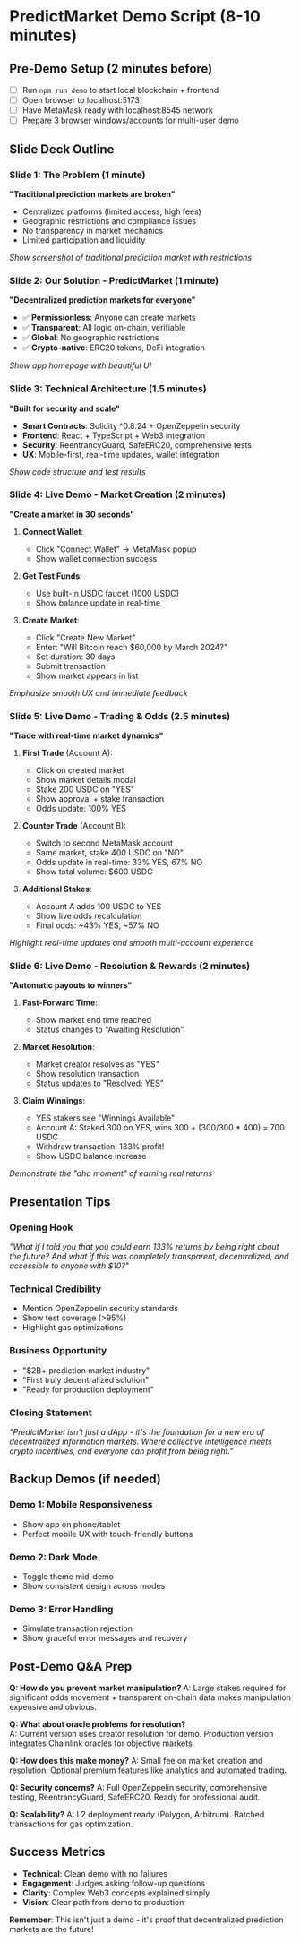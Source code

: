 # PredictMarket Demo Script (8-10 minutes)

## Pre-Demo Setup (2 minutes before)

- [ ] Run `npm run demo` to start local blockchain + frontend
- [ ] Open browser to localhost:5173
- [ ] Have MetaMask ready with localhost:8545 network
- [ ] Prepare 3 browser windows/accounts for multi-user demo

## Slide Deck Outline

### Slide 1: The Problem (1 minute)

**"Traditional prediction markets are broken"**

- Centralized platforms (limited access, high fees)
- Geographic restrictions and compliance issues  
- No transparency in market mechanics
- Limited participation and liquidity

*Show screenshot of traditional prediction market with restrictions*

### Slide 2: Our Solution - PredictMarket (1 minute)  
**"Decentralized prediction markets for everyone"**
- ✅ **Permissionless**: Anyone can create markets
- ✅ **Transparent**: All logic on-chain, verifiable
- ✅ **Global**: No geographic restrictions
- ✅ **Crypto-native**: ERC20 tokens, DeFi integration

*Show app homepage with beautiful UI*

### Slide 3: Technical Architecture (1.5 minutes)
**"Built for security and scale"**
- **Smart Contracts**: Solidity ^0.8.24 + OpenZeppelin security
- **Frontend**: React + TypeScript + Web3 integration  
- **Security**: ReentrancyGuard, SafeERC20, comprehensive tests
- **UX**: Mobile-first, real-time updates, wallet integration

*Show code structure and test results*

### Slide 4: Live Demo - Market Creation (2 minutes)
**"Create a market in 30 seconds"**

1. **Connect Wallet**: 
   - Click "Connect Wallet" → MetaMask popup
   - Show wallet connection success

2. **Get Test Funds**:
   - Use built-in USDC faucet (1000 USDC)
   - Show balance update in real-time

3. **Create Market**:
   - Click "Create New Market" 
   - Enter: "Will Bitcoin reach $60,000 by March 2024?"
   - Set duration: 30 days
   - Submit transaction
   - Show market appears in list

*Emphasize smooth UX and immediate feedback*

### Slide 5: Live Demo - Trading & Odds (2.5 minutes)
**"Trade with real-time market dynamics"**

1. **First Trade** (Account A):
   - Click on created market
   - Show market details modal
   - Stake 200 USDC on "YES"
   - Show approval + stake transaction
   - Odds update: 100% YES

2. **Counter Trade** (Account B):
   - Switch to second MetaMask account
   - Same market, stake 400 USDC on "NO"  
   - Odds update in real-time: 33% YES, 67% NO
   - Show total volume: $600 USDC

3. **Additional Stakes**:
   - Account A adds 100 USDC to YES
   - Show live odds recalculation
   - Final odds: ~43% YES, ~57% NO

*Highlight real-time updates and smooth multi-account experience*

### Slide 6: Live Demo - Resolution & Rewards (2 minutes)
**"Automatic payouts to winners"**

1. **Fast-Forward Time**:
   - Show market end time reached
   - Status changes to "Awaiting Resolution"

2. **Market Resolution**:
   - Market creator resolves as "YES" 
   - Show resolution transaction
   - Status updates to "Resolved: YES"

3. **Claim Winnings**:
   - YES stakers see "Winnings Available"
   - Account A: Staked 300 on YES, wins 300 + (300/300 * 400) = 700 USDC
   - Withdraw transaction: 133% profit!
   - Show USDC balance increase

*Demonstrate the "aha moment" of earning real returns*

## Presentation Tips

### Opening Hook
*"What if I told you that you could earn 133% returns by being right about the future? And what if this was completely transparent, decentralized, and accessible to anyone with $10?"*

### Technical Credibility  
- Mention OpenZeppelin security standards
- Show test coverage (>95%)
- Highlight gas optimizations

### Business Opportunity
- "$2B+ prediction market industry"
- "First truly decentralized solution"
- "Ready for production deployment"

### Closing Statement
*"PredictMarket isn't just a dApp - it's the foundation for a new era of decentralized information markets. Where collective intelligence meets crypto incentives, and everyone can profit from being right."*

## Backup Demos (if needed)

### Demo 1: Mobile Responsiveness
- Show app on phone/tablet
- Perfect mobile UX with touch-friendly buttons

### Demo 2: Dark Mode
- Toggle theme mid-demo  
- Show consistent design across modes

### Demo 3: Error Handling
- Simulate transaction rejection
- Show graceful error messages and recovery

## Post-Demo Q&A Prep

**Q: How do you prevent market manipulation?**
A: Large stakes required for significant odds movement + transparent on-chain data makes manipulation expensive and obvious.

**Q: What about oracle problems for resolution?**  
A: Current version uses creator resolution for demo. Production version integrates Chainlink oracles for objective markets.

**Q: How does this make money?**
A: Small fee on market creation and resolution. Optional premium features like analytics and automated trading.

**Q: Security concerns?**
A: Full OpenZeppelin security, comprehensive testing, ReentrancyGuard, SafeERC20. Ready for professional audit.

**Q: Scalability?**
A: L2 deployment ready (Polygon, Arbitrum). Batched transactions for gas optimization.

## Success Metrics
- **Technical**: Clean demo with no failures
- **Engagement**: Judges asking follow-up questions
- **Clarity**: Complex Web3 concepts explained simply  
- **Vision**: Clear path from demo to production

**Remember**: This isn't just a demo - it's proof that decentralized prediction markets are the future!